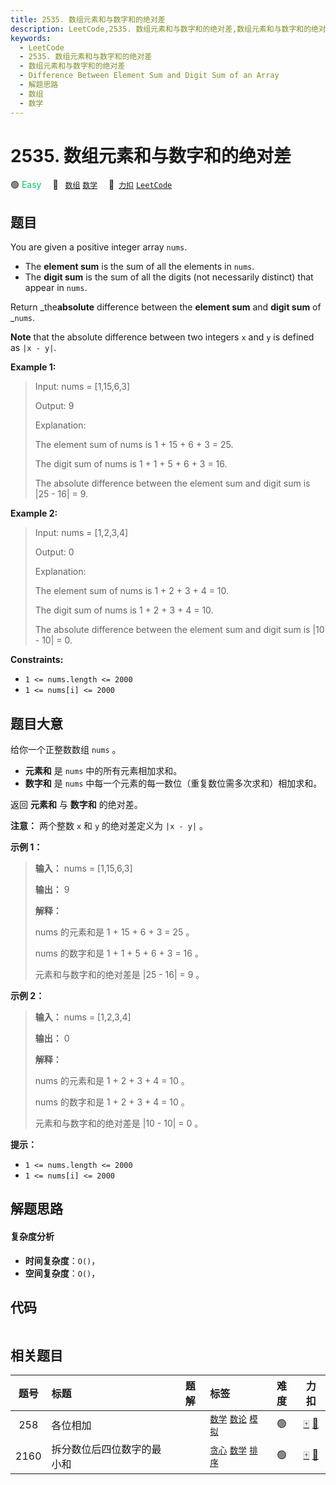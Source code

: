 ```yaml
---
title: 2535. 数组元素和与数字和的绝对差
description: LeetCode,2535. 数组元素和与数字和的绝对差,数组元素和与数字和的绝对差,Difference Between Element Sum and Digit Sum of an Array,解题思路,数组,数学
keywords:
  - LeetCode
  - 2535. 数组元素和与数字和的绝对差
  - 数组元素和与数字和的绝对差
  - Difference Between Element Sum and Digit Sum of an Array
  - 解题思路
  - 数组
  - 数学
---
```


# 2535. 数组元素和与数字和的绝对差

🟢 <font color=#15bd66>Easy</font>&emsp; 🔖&ensp; [`数组`](/tag/array.md) [`数学`](/tag/math.md)&emsp; 🔗&ensp;[`力扣`](https://leetcode.cn/problems/difference-between-element-sum-and-digit-sum-of-an-array) [`LeetCode`](https://leetcode.com/problems/difference-between-element-sum-and-digit-sum-of-an-array)

## 题目

You are given a positive integer array `nums`.

  * The **element sum** is the sum of all the elements in `nums`.
  * The **digit sum** is the sum of all the digits (not necessarily distinct) that appear in `nums`.

Return _the**absolute** difference between the **element sum** and **digit
sum** of _`nums`.

**Note** that the absolute difference between two integers `x` and `y` is
defined as `|x - y|`.



**Example 1:**

> Input: nums = [1,15,6,3]
> 
> Output: 9
> 
> Explanation: 
> 
> The element sum of nums is 1 + 15 + 6 + 3 = 25.
> 
> The digit sum of nums is 1 + 1 + 5 + 6 + 3 = 16.
> 
> The absolute difference between the element sum and digit sum is |25 - 16| = 9.

**Example 2:**

> Input: nums = [1,2,3,4]
> 
> Output: 0
> 
> Explanation:
> 
> The element sum of nums is 1 + 2 + 3 + 4 = 10.
> 
> The digit sum of nums is 1 + 2 + 3 + 4 = 10.
> 
> The absolute difference between the element sum and digit sum is |10 - 10| = 0.

**Constraints:**

  * `1 <= nums.length <= 2000`
  * `1 <= nums[i] <= 2000`


## 题目大意

给你一个正整数数组 `nums` 。

  * **元素和** 是 `nums` 中的所有元素相加求和。
  * **数字和** 是 `nums` 中每一个元素的每一数位（重复数位需多次求和）相加求和。

返回 **元素和** 与 **数字和** 的绝对差。

**注意：** 两个整数 `x` 和 `y` 的绝对差定义为 `|x - y|` 。



**示例 1：**

> 
> 
> 
> 
> 
> **输入：** nums = [1,15,6,3]
> 
> **输出：** 9
> 
> **解释：**
> 
> nums 的元素和是 1 + 15 + 6 + 3 = 25 。
> 
> nums 的数字和是 1 + 1 + 5 + 6 + 3 = 16 。
> 
> 元素和与数字和的绝对差是 |25 - 16| = 9 。
> 
> 

**示例 2：**

> 
> 
> 
> 
> 
> **输入：** nums = [1,2,3,4]
> 
> **输出：** 0
> 
> **解释：**
> 
> nums 的元素和是 1 + 2 + 3 + 4 = 10 。
> 
> nums 的数字和是 1 + 2 + 3 + 4 = 10 。
> 
> 元素和与数字和的绝对差是 |10 - 10| = 0 。
> 
> 



**提示：**

  * `1 <= nums.length <= 2000`
  * `1 <= nums[i] <= 2000`


## 解题思路

#### 复杂度分析

- **时间复杂度**：`O()`，
- **空间复杂度**：`O()`，

## 代码

```javascript

```

## 相关题目

<!-- prettier-ignore -->
| 题号 | 标题 | 题解 | 标签 | 难度 | 力扣 |
| :------: | :------ | :------: | :------ | :------: | :------: |
| 258 | 各位相加 |  |  [`数学`](/tag/math.md) [`数论`](/tag/number-theory.md) [`模拟`](/tag/simulation.md) | 🟢 | [🀄️](https://leetcode.cn/problems/add-digits) [🔗](https://leetcode.com/problems/add-digits) |
| 2160 | 拆分数位后四位数字的最小和 |  |  [`贪心`](/tag/greedy.md) [`数学`](/tag/math.md) [`排序`](/tag/sorting.md) | 🟢 | [🀄️](https://leetcode.cn/problems/minimum-sum-of-four-digit-number-after-splitting-digits) [🔗](https://leetcode.com/problems/minimum-sum-of-four-digit-number-after-splitting-digits) |